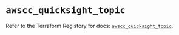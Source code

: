 # `awscc_quicksight_topic`

Refer to the Terraform Registory for docs: [`awscc_quicksight_topic`](https://registry.terraform.io/providers/hashicorp/awscc/0.70.0/docs/resources/quicksight_topic).
